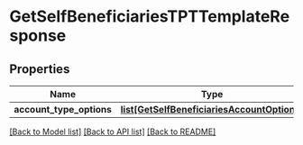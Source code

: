 # GetSelfBeneficiariesTPTTemplateResponse

## Properties
Name | Type | Description | Notes
------------ | ------------- | ------------- | -------------
**account_type_options** | [**list[GetSelfBeneficiariesAccountOptions]**](GetSelfBeneficiariesAccountOptions.md) |  | [optional] 

[[Back to Model list]](../README.md#documentation-for-models) [[Back to API list]](../README.md#documentation-for-api-endpoints) [[Back to README]](../README.md)

